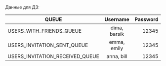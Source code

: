 Данные для ДЗ:

| QUEUE       |   Username   | Password |
| ------------- |:------------:|---------:|
| USERS_WITH_FRIENDS_QUEUE   | dima, barsik |    12345 |
| USERS_INVITATION_SENT_QUEUE     | emma, emily  |      12345 |
| USERS_INVITATION_RECEIVED_QUEUE |    anna, bill    |       12345 |
